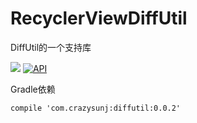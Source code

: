 # RecyclerViewDiffUtil
DiffUtil的一个支持库

[![](https://travis-ci.org/crazysunj/RecyclerViewDiffUtil.svg?branch=master)](https://travis-ci.org/crazysunj/RecyclerViewDiffUtil)
[![API](https://img.shields.io/badge/API-12%2B-brightgreen.svg?style=flat)](https://android-arsenal.com/api?level=12)



Gradle依赖

```
compile 'com.crazysunj:diffutil:0.0.2'
```